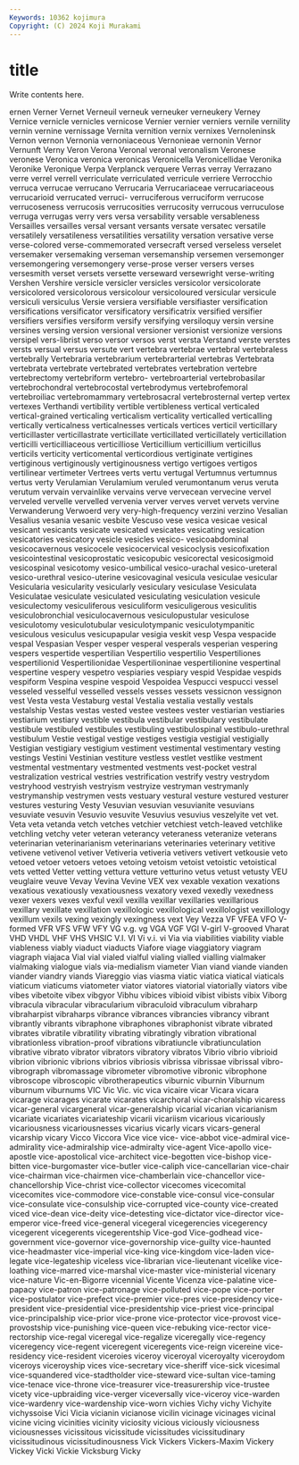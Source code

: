 ```yaml
---
Keywords: 10362 kojimura
Copyright: (C) 2024 Koji Murakami
---
```


# title

Write contents here.



ernen Verner Vernet Verneuil verneuk
verneuker verneukery Verney Vernice vernicle vernicles vernicose Vernier vernier verniers
vernile vernility vernin vernine vernissage Vernita vernition vernix vernixes Vernoleninsk
Vernon vernon Vernonia vernoniaceous Vernonieae vernonin Vernor Vernunft Verny Veron
Verona Veronal veronal veronalism Veronese veronese Veronica veronica veronicas Veronicella
Veronicellidae Veronika Veronike Veronique Verpa Verplanck verquere Verras verray Verrazano
verre verrel verrell verriculate verriculated verricule verriere Verrocchio verruca verrucae
verrucano Verrucaria Verrucariaceae verrucariaceous verrucarioid verrucated verruci- verruciferous verruciform verrucose
verrucoseness verrucosis verrucosities verrucosity verrucous verruculose verruga verrugas verry vers
versa versability versable versableness Versailles versailles versal versant versants versate
versatec versatile versatilely versatileness versatilities versatility versation versative verse verse-colored
verse-commemorated versecraft versed verseless verselet versemaker versemaking verseman versemanship versemen
versemonger versemongering versemongery verse-prose verser versers verses versesmith verset versets
versette verseward versewright verse-writing Vershen Vershire versicle versicler versicles versicolor
versicolorate versicolored versicolorous versicolour versicoloured versicular versicule versiculi versiculus Versie
versiera versifiable versifiaster versification versifications versificator versificatory versificatrix versified versifier
versifiers versifies versiform versify versifying versiloquy versin versine versines versing
version versional versioner versionist versionize versions versipel vers-librist verso versor
versos verst versta Verstand verste verstes versts versual versus versute
vert vertebra vertebrae vertebral vertebraless vertebrally Vertebraria vertebrarium vertebrarterial vertebras
Vertebrata vertebrata vertebrate vertebrated vertebrates vertebration vertebre vertebrectomy vertebriform vertebro-
vertebroarterial vertebrobasilar vertebrochondral vertebrocostal vertebrodymus vertebrofemoral vertebroiliac vertebromammary vertebrosacral vertebrosternal
vertep vertex vertexes Verthandi vertibility vertible vertibleness vertical verticaled vertical-grained
verticaling verticalism verticality verticalled verticalling vertically verticalness verticalnesses verticals vertices
verticil verticillary verticillaster verticillastrate verticillate verticillated verticillately verticillation verticilli verticilliaceous
verticilliose Verticillium verticillium verticillus verticils verticity verticomental verticordious vertiginate vertigines
vertiginous vertiginously vertiginousness vertigo vertigoes vertigos vertilinear vertimeter Vertrees verts
vertu vertugal Vertumnus vertumnus vertus verty Verulamian Verulamium veruled verumontanum
verus veruta verutum vervain vervainlike vervains verve vervecean vervecine vervel
verveled vervelle vervelled vervenia verver verves vervet vervets vervine Verwanderung
Verwoerd very very-high-frequency verzini verzino Vesalian Vesalius vesania vesanic vesbite
Vescuso vese vesica vesicae vesical vesicant vesicants vesicate vesicated vesicates
vesicating vesication vesicatories vesicatory vesicle vesicles vesico- vesicoabdominal vesicocavernous vesicocele
vesicocervical vesicoclysis vesicofixation vesicointestinal vesicoprostatic vesicopubic vesicorectal vesicosigmoid vesicospinal vesicotomy
vesico-umbilical vesico-urachal vesico-ureteral vesico-urethral vesico-uterine vesicovaginal vesicula vesiculae vesicular Vesicularia
vesicularity vesicularly vesiculary vesiculase Vesiculata Vesiculatae vesiculate vesiculated vesiculating vesiculation
vesicule vesiculectomy vesiculiferous vesiculiform vesiculigerous vesiculitis vesiculobronchial vesiculocavernous vesiculopustular vesiculose
vesiculotomy vesiculotubular vesiculotympanic vesiculotympanitic vesiculous vesiculus vesicupapular vesigia veskit vesp
Vespa vespacide vespal Vespasian Vesper vesper vesperal vesperals vesperian vespering
vespers vespertide vespertilian Vespertilio vespertilio Vespertiliones vespertilionid Vespertilionidae Vespertilioninae vespertilionine
vespertinal vespertine vespery vespetro vespiaries vespiary vespid Vespidae vespids vespiform
Vespina vespine vespoid Vespoidea Vespucci vespucci vessel vesseled vesselful vesselled
vessels vesses vessets vessicnon vessignon vest Vesta vesta Vestaburg vestal
Vestalia vestalia vestally vestals vestalship Vestas vestas vested vestee vestees
vester vestiarian vestiaries vestiarium vestiary vestible vestibula vestibular vestibulary vestibulate
vestibule vestibuled vestibules vestibuling vestibulospinal vestibulo-urethral vestibulum Vestie vestigal vestige
vestiges vestigia vestigial vestigially Vestigian vestigiary vestigium vestiment vestimental vestimentary
vesting vestings Vestini Vestinian vestiture vestless vestlet vestlike vestment vestmental
vestmentary vestmented vestments vest-pocket vestral vestralization vestrical vestries vestrification vestrify
vestry vestrydom vestryhood vestryish vestryism vestryize vestryman vestrymanly vestrymanship vestrymen
vests vestuary vestural vesture vestured vesturer vestures vesturing Vesty Vesuvian
vesuvian vesuvianite vesuvians vesuviate vesuvin Vesuvio vesuvite Vesuvius vesuvius veszelyite
vet vet. Veta veta vetanda vetch vetches vetchier vetchiest vetch-leaved
vetchlike vetchling vetchy veter veteran veterancy veteraness veteranize veterans veterinarian
veterinarianism veterinarians veterinaries veterinary vetitive vetivene vetivenol vetiver Vetiveria vetiveria
vetivers vetivert vetkousie veto vetoed vetoer vetoers vetoes vetoing vetoism
vetoist vetoistic vetoistical vets vetted Vetter vetting vettura vetture vetturino
vetus vetust vetusty VEU veuglaire veuve Vevay Vevina Vevine VEX
vex vexable vexation vexations vexatious vexatiously vexatiousness vexatory vexed vexedly
vexedness vexer vexers vexes vexful vexil vexilla vexillar vexillaries vexillarious
vexillary vexillate vexillation vexillologic vexillological vexillologist vexillology vexillum vexils vexing
vexingly vexingness vext Vey Vezza VF VFEA VFO V-formed VFR
VFS VFW VFY VG v.g. vg VGA VGF VGI V-girl
V-grooved Vharat VHD VHDL VHF VHS VHSIC V.I. VI Vi
v.i. vi Via via viabilities viability viable viableness viably viaduct
viaducts Viafore viage viaggiatory viagram viagraph viajaca Vial vial vialed
vialful vialing vialled vialling vialmaker vialmaking vialogue vials via-medialism viameter
Vian viand viande vianden viander viandry viands Viareggio vias viasma
viatic viatica viatical viaticals viaticum viaticums viatometer viator viatores viatorial
viatorially viators vibe vibes vibetoite vibex vibgyor Vibhu vibices vibioid
vibist vibists vibix Viborg vibracula vibracular vibracularium vibraculoid vibraculum vibraharp
vibraharpist vibraharps vibrance vibrances vibrancies vibrancy vibrant vibrantly vibrants vibraphone
vibraphones vibraphonist vibrate vibrated vibrates vibratile vibratility vibrating vibratingly vibration
vibrational vibrationless vibration-proof vibrations vibratiuncle vibratiunculation vibrative vibrato vibrator vibrators
vibratory vibratos Vibrio vibrio vibrioid vibrion vibrionic vibrions vibrios vibriosis
vibrissa vibrissae vibrissal vibro- vibrograph vibromassage vibrometer vibromotive vibronic vibrophone
vibroscope vibroscopic vibrotherapeutics viburnic viburnin Viburnum viburnum viburnums VIC Vic
Vic. vic vica vicaire vicar Vicara vicara vicarage vicarages vicarate
vicarates vicarchoral vicar-choralship vicaress vicar-general vicargeneral vicar-generalship vicarial vicarian vicarianism
vicariate vicariates vicariateship vicarii vicariism vicarious vicariously vicariousness vicariousnesses vicarius
vicarly vicars vicars-general vicarship vicary Vicco Viccora Vice vice vice-
vice-abbot vice-admiral vice-admirality vice-admiralship vice-admiralty vice-agent Vice-apollo vice-apostle vice-apostolical vice-architect
vice-begotten vice-bishop vice-bitten vice-burgomaster vice-butler vice-caliph vice-cancellarian vice-chair vice-chairman vice-chairmen
vice-chamberlain vice-chancellor vice-chancellorship Vice-christ vice-collector vicecomes vicecomital vicecomites vice-commodore vice-constable
vice-consul vice-consular vice-consulate vice-consulship vice-corrupted vice-county vice-created viced vice-dean vice-deity
vice-detesting vice-dictator vice-director vice-emperor vice-freed vice-general vicegeral vicegerencies vicegerency vicegerent
vicegerents vicegerentship Vice-god Vice-godhead vice-government vice-governor vice-governorship vice-guilty vice-haunted vice-headmaster
vice-imperial vice-king vice-kingdom vice-laden vice-legate vice-legateship viceless vice-librarian vice-lieutenant vicelike
vice-loathing vice-marred vice-marshal vice-master vice-ministerial vicenary vice-nature Vic-en-Bigorre vicennial Vicente
Vicenza vice-palatine vice-papacy vice-patron vice-patronage vice-polluted vice-pope vice-porter vice-postulator vice-prefect
vice-premier vice-pres vice-presidency vice-president vice-presidential vice-presidentship vice-priest vice-principal vice-principalship vice-prior
vice-prone vice-protector vice-provost vice-provostship vice-punishing vice-queen vice-rebuking vice-rector vice-rectorship vice-regal
viceregal vice-regalize viceregally vice-regency viceregency vice-regent viceregent viceregents vice-reign vicereine
vice-residency vice-resident viceroies viceroy viceroyal viceroyalty viceroydom viceroys viceroyship vices
vice-secretary vice-sheriff vice-sick vicesimal vice-squandered vice-stadtholder vice-steward vice-sultan vice-taming vice-tenace
vice-throne vice-treasurer vice-treasurership vice-trustee vicety vice-upbraiding vice-verger viceversally vice-viceroy vice-warden
vice-wardenry vice-wardenship vice-worn vichies Vichy vichy Vichyite vichyssoise Vici Vicia
vicianin vicianose vicilin vicinage vicinages vicinal vicine vicing vicinities vicinity
viciosity vicious viciously viciousness viciousnesses vicissitous vicissitude vicissitudes vicissitudinary vicissitudinous
vicissitudinousness Vick Vickers Vickers-Maxim Vickery Vickey Vicki Vickie Vicksburg Vicky
